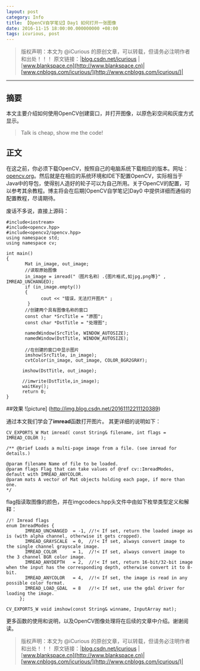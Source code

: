 ```yaml
---
layout: post
category: Info
title: 【OpenCV自学笔记】Day1 如何打开一张图像
date: 2016-11-15 18:00:00.000000000 +08:00
tags: icurious, post
---
```


>版权声明：本文为 @iCurious
的原创文章，可以转载，但请务必注明作者和出处！！！
原文链接：|[blog.csdn.net/icurious](http://blog.csdn.net/icurious) | [www.blankspace.cn](http://www.blankspace.cn)|[www.cnblogs.com/icurious/](http://www.cnblogs.com/icurious/)|

---

## 摘要
本文主要介绍如何使用OpenCV创建窗口，并打开图像，以原色彩空间和灰度方式显示。
>Talk is cheap, show me the code!


## 正文
在这之前，你必须下载OpenCV，按照自己的电脑系统下载相应的版本。网址：[opencv.org](http://opencv.org)。然后就是在相应的系统环境和IDE下配置OpenCV，实际相当于Java中的导包，使得别人造好的轮子可以为自己所用。关于OpenCV的配置，可以参考其余教程。博主将会在后期[OpenCV自学笔记]Day0 中提供详细而通俗的配置教程，尽请期待。


废话不多说，直接上源码：



```
#include<iostream>
#include<opencv.hpp>
#include<opencv2/opencv.hpp>
using namespace std;
using namespace cv;

int main()
{
       Mat in_image, out_image;
       //读取原始图像
       in_image = imread("｛图片名称｝.{图片格式,如jpg,png等}" , IMREAD_UNCHANGED);
       if (in_image.empty())
       {
             cout << "错误，无法打开图片" ;
        }
       //创建两个具有图像名称的窗口
       const char *SrcTitle = "原图";
       const char *DstTitle = "处理图";

       namedWindow(SrcTitle, WINDOW_AUTOSIZE);
       namedWindow(DstTitle, WINDOW_AUTOSIZE);

       //在创建的窗口中显示图片
       imshow(SrcTitle, in_image);
       cvtColor(in_image, out_image, COLOR_BGR2GRAY);

      imshow(DstTitle, out_image);

      //imwrite(DstTitle,in_image);
      waitKey();
      return 0;
}
```

##效果
![picture]
(http://img.blog.csdn.net/20161112211120389) 



通过本文我们学会了**imread**函数打开图片。
其更详细的说明如下：
```
CV_EXPORTS_W Mat imread( const String& filename, int flags = IMREAD_COLOR );

/** @brief Loads a multi-page image from a file. (see imread for details.)

@param filename Name of file to be loaded.
@param flags Flag that can take values of @ref cv::ImreadModes, default with IMREAD_ANYCOLOR.
@param mats A vector of Mat objects holding each page, if more than one.
*/
```

flag指读取图像的颜色，并在imgcodecs.hpp头文件中由如下枚举类型定义和解释：
```
//! Imread flags
enum ImreadModes {
       IMREAD_UNCHANGED  = -1, //!< If set, return the loaded image as is (with alpha channel, otherwise it gets cropped).
       IMREAD_GRAYSCALE  = 0,  //!< If set, always convert image to the single channel grayscale image.
       IMREAD_COLOR      = 1,  //!< If set, always convert image to the 3 channel BGR color image.
       IMREAD_ANYDEPTH   = 2,  //!< If set, return 16-bit/32-bit image when the input has the corresponding depth, otherwise convert it to 8-bit.
       IMREAD_ANYCOLOR   = 4,  //!< If set, the image is read in any possible color format.
       IMREAD_LOAD_GDAL  = 8   //!< If set, use the gdal driver for loading the image.
     };

CV_EXPORTS_W void imshow(const String& winname, InputArray mat);

```

更多函数的使用和说明，以及OpenCV图像处理将在后续的文章中介绍。谢谢阅读。


>版权声明：本文为 @iCurious
的原创文章，可以转载，但请务必注明作者和出处！！！
原文链接：|[blog.csdn.net/icurious](http://blog.csdn.net/icurious) | [www.blankspace.cn](http://www.blankspace.cn)|[www.cnblogs.com/icurious/](http://www.cnblogs.com/icurious/)|
